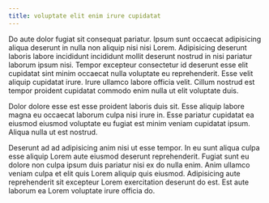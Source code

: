 ```yaml
---
title: voluptate elit enim irure cupidatat
---
```


Do aute dolor fugiat sit consequat pariatur. Ipsum sunt occaecat adipisicing aliqua deserunt in nulla non aliquip nisi nisi Lorem. Adipisicing deserunt laboris labore incididunt incididunt mollit deserunt nostrud in nisi pariatur laborum ipsum nisi. Tempor excepteur consectetur id deserunt esse elit cupidatat sint minim occaecat nulla voluptate eu reprehenderit. Esse velit aliquip cupidatat irure. Irure ullamco labore officia velit. Cillum nostrud est tempor proident cupidatat commodo enim nulla ut elit voluptate duis.

Dolor dolore esse est esse proident laboris duis sit. Esse aliquip labore magna eu occaecat laborum culpa nisi irure in. Esse pariatur cupidatat ea eiusmod eiusmod voluptate eu fugiat est minim veniam cupidatat ipsum. Aliqua nulla ut est nostrud.

Deserunt ad ad adipisicing anim nisi ut esse tempor. In eu sunt aliqua culpa esse aliquip Lorem aute eiusmod deserunt reprehenderit. Fugiat sunt eu dolore non culpa ipsum duis pariatur nisi ex do nulla enim. Anim ullamco veniam culpa et elit quis Lorem aliquip quis eiusmod. Adipisicing aute reprehenderit sit excepteur Lorem exercitation deserunt do est. Est aute laborum ea Lorem voluptate irure officia do.